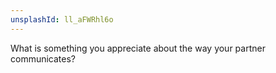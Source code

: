 ```yaml
---
unsplashId: ll_aFWRhl6o
---
```


What is something you appreciate about the way your partner communicates?

